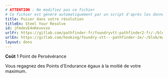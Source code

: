 ```yaml
---
# ATTENTION : Ne modifiez pas ce fichier
# Ce fichier est généré automatiquement par un script d'après les données du module Foundry VTT officiel et de sa traduction
title: Puiser dans votre résolution
titleEn: Steel Your Resolve
id: jFmdevE4nKevovzo
urlFr: https://gitlab.com/pathfinder-fr/foundryvtt-pathfinder2-fr/-/blob/master/data/feats/jFmdevE4nKevovzo.htm
urlEn: https://gitlab.com/hooking/foundry-vtt---pathfinder-2e/-/blob/master/packs/data/feats.db/steel-your-resolve.json
layout: dons
---
```

**Coût** 1 Point de Persévérance

Vous regagnez des Points d'Endurance égaux à la moitié de votre maximum.

